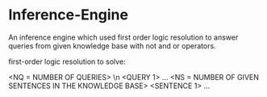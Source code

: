 # Inference-Engine
An inference engine which used first order logic resolution to answer queries from given knowledge base with not and or operators.

first-order logic resolution to solve:

<NQ = NUMBER OF QUERIES> \n
<QUERY 1>
...
<QUERY NQ>
<NS = NUMBER OF GIVEN SENTENCES IN THE KNOWLEDGE BASE>
<SENTENCE 1>
...
<SENTENCE NS>
